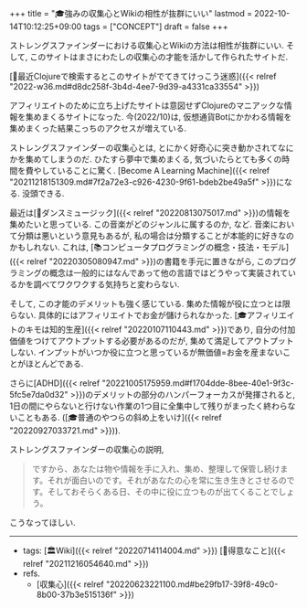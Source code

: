 +++
title = "🎓強みの収集心とWikiの相性が抜群にいい"
lastmod = 2022-10-14T10:12:25+09:00
tags = ["CONCEPT"]
draft = false
+++

ストレングスファインダーにおける収集心とWikiの方法は相性が抜群にいい. そして, このサイトはまさにわたしの収集心の才能を活かして作られたサイトだ.

[💭最近Clojureで検索するとこのサイトがでてきてけっこう迷惑]({{< relref "2022-w36.md#d8dc258f-3b4d-4ee7-9d39-a4331ca33554" >}})

アフィリエイトのために立ち上げたサイトは意図せずClojureのマニアックな情報を集めまくるサイトになった. 今(2022/10)は, 仮想通貨Botにかかわる情報を集めまくった結果こっちのアクセスが増えている.

ストレングスファインダーの収集心とは, とにかく好奇心に突き動かされてなにかを集めてしまうのだ. ひたすら夢中で集めまくる, 気づいたらとても多くの時間を費やしていることに驚く. [Become A Learning Machine]({{< relref "20211218151309.md#7f2a72e3-c926-4230-9f61-bdeb2be49a5f" >}})になる. 没頭できる.

最近は[📝ダンスミュージック]({{< relref "20220813075017.md" >}})の情報を集めたいと思っている. この音楽がどのジャンルに属するのか, など. 音楽において分類は悪いという意見もあるが, 私の場合は分類することが本能的に好きなのかもしれない. これは, [📚コンピュータプログラミングの概念・技法・モデル]({{< relref "20220305080947.md" >}})の書籍を手元に置きながら, このプログラミングの概念は一般的にはなんであって他の言語ではどうやって実装されているかを調べてワクワクする気持ちと変わらない.

そして, この才能のデメリットも強く感じている. 集めた情報が役に立つとは限らない. 具体的にはアフィリエイトでお金が儲けられなかった. [🎓アフィリエイトのキモは知的生産]({{< relref "20220107110443.md" >}})であり, 自分の付加価値をつけてアウトプットする必要があるのだが, 集めて満足してアウトプットしない. インプットがいつか役に立つと思っているが無価値=お金を産まないことがほとんどである.

さらに[ADHD]({{< relref "20221005175959.md#f1704dde-8bee-40e1-9f3c-5fc5e7da0d32" >}})のデメリットの部分のハンパーフォーカスが発揮されると, 1日の間にやらないと行けない作業の1つ目に全集中して残りがまったく終わらないこともある. ([🎓普通のやつらの斜め上をいけ]({{< relref "20220927033721.md" >}})).

ストレングスファインダーの収集心の説明,

> ですから、あなたは物や情報を手に入れ、集め、整理して保管し続けます。それが面白いのです。それがあなたの心を常に生き生きとさせるのです。そしておそらくある日、その中に役に立つものが出てくることでしょう。

こうなってほしい.

---

-   tags: [🏛Wiki]({{< relref "20220714114004.md" >}}) [🦊得意なこと]({{< relref "20211216054640.md" >}})
-   refs.
    -   [収集心]({{< relref "20220623221100.md#be29fb17-39f8-49c0-8b00-37b3e515136f" >}})

